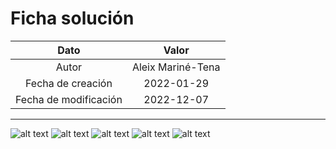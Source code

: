 # Ficha solución

| Dato | Valor | 
| :-------------------: | :---------------------: |
| Autor | Aleix Mariné-Tena |
| Fecha de creación | 2022-01-29 |
| Fecha de modificación | 2022-12-07 |

---

![alt text](https://raw.githubusercontent.com/AleixMT/Problemas-Computadores/master/Soluciones/34/.fotos_enunciado_34/34-1.png)
![alt text](https://raw.githubusercontent.com/AleixMT/Problemas-Computadores/master/Soluciones/34/.fotos_enunciado_34/34-2.png)
![alt text](https://raw.githubusercontent.com/AleixMT/Problemas-Computadores/master/Soluciones/34/.fotos_enunciado_34/34-3.png)
![alt text](https://raw.githubusercontent.com/AleixMT/Problemas-Computadores/master/Soluciones/34/.fotos_enunciado_34/34-4.png)
![alt text](https://raw.githubusercontent.com/AleixMT/Problemas-Computadores/master/Soluciones/34/.fotos_enunciado_34/34-5.png)



